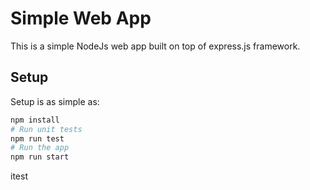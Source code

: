 # Simple Web App

This is a simple NodeJs web app built on top of express.js framework.

## Setup

Setup is as simple as:

```bash
npm install
# Run unit tests
npm run test
# Run the app
npm run start
```
itest
